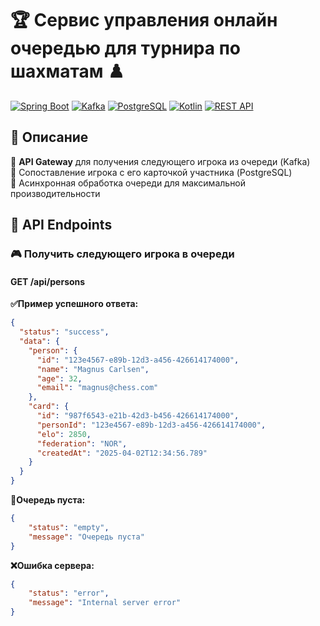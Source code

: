 # 🏆 Сервис управления онлайн очередью для турнира по шахматам ♟️

[![Spring Boot](https://img.shields.io/badge/Spring_Boot-6DB33F?style=for-the-badge&logo=spring&logoColor=white)](https://spring.io/projects/spring-boot)
[![Kafka](https://img.shields.io/badge/Apache_Kafka-231F20?style=for-the-badge&logo=apache-kafka&logoColor=white)](https://kafka.apache.org/)
[![PostgreSQL](https://img.shields.io/badge/PostgreSQL-316192?style=for-the-badge&logo=postgresql&logoColor=white)](https://www.postgresql.org/)
[![Kotlin](https://img.shields.io/badge/Kotlin-7F52FF?style=for-the-badge&logo=kotlin&logoColor=white)](https://kotlinlang.org/)
[![REST API](https://img.shields.io/badge/REST_API-FF6F61?style=for-the-badge&logo=json&logoColor=white)](https://en.wikipedia.org/wiki/REST)

## 🎯 Описание

🔹 **API Gateway** для получения следующего игрока из очереди (Kafka)  
🔹 Сопоставление игрока с его карточкой участника (PostgreSQL)  
🔹 Асинхронная обработка очереди для максимальной производительности

## 📡 API Endpoints

### 🎮 Получить следующего игрока в очереди
#### GET /api/persons  
**✅Пример успешного ответа:**
```json
{
  "status": "success",
  "data": {
    "person": {
      "id": "123e4567-e89b-12d3-a456-426614174000",
      "name": "Magnus Carlsen",
      "age": 32,
      "email": "magnus@chess.com"
    },
    "card": {
      "id": "987f6543-e21b-42d3-b456-426614174000",
      "personId": "123e4567-e89b-12d3-a456-426614174000",
      "elo": 2850,
      "federation": "NOR",
      "createdAt": "2025-04-02T12:34:56.789"
    }
  }
}
```
**🔄Очередь пуста:**
```json
{
    "status": "empty",
    "message": "Очередь пуста"
}
```
**❌Ошибка сервера:**
```json
{
    "status": "error",
    "message": "Internal server error"
}
```

